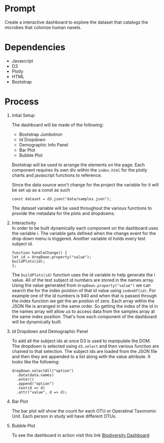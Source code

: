 # Prompt
Create a interactive dashboard to explore the dataset that catalogs the microbes that colonize human navels.

# Dependencies
- Javascript
- D3
- Plotly
- HTML
- Bootstrap

# Process

1. Intial Setup

    The dashboard will be made of the following:
      - Bootstrap Jumbotron
      - Id Dropdown
      - Demographic Info Panel
      - Bar Plot
      - Bubble Plot

    Bootstrap will be used to arrange the elements on the page. Each component requires its own div within the `index.html` for the plotly charts and javascript functions to         reference.

    Since the data source won't change for the project the variable for it will be set up as a const as such
    ```
    const dataset = d3.json("data/samples.json");
    ```
    The dataset variable will be used throughout the various functions to provide the metadata for the plots and dropdowns.

2. Interactivity  
    In order to be built dynamically each component on the dashboard uses the variable i. The variable gets defined when the change event for the drop down menu is triggered. Another variable id holds every test subject id. 
    ```
    function handleChange() {
    let id = dropDown.property("value");
    buildPlots(id);
    };
    ```
    
   The `buildPlots(id)` function uses the id variable to help generate the i value. All of the test subject id numbers are stored in the names array. Using the value generated from `dropDown.property("value")` we can search the for the index poistion of that id value using `indexOf(id)`. For example one of the id numbers is 940 and when that is passed through the index function we get the an postion of zero. Each array within the JSON file is arranged in the same order. So getting the index of the id in the names array will allow us to access data from the samples array at the same index position. That's how each component of the dashboard will be dynamically built. 
   
3. Id Dropdown and Demographic Panel

    To add all the subject ids at once D3 is used to manipulate the DOM. The dropdown is selected using `d3.select` and then various function are chained to that selection. The subject ids are loaded from the JSON file and then they are appended to a list along with the value attribute. It looks like the following:
    ```
    dropDown.selectAll("option")
      .data(data.names)
      .enter()
      .append("option")
      .text(d => d)
      .attr("value", d => d);
    ```
    
4. Bar Plot  

    The bar plot will show the count for each OTU or Operatinal Taxonomic Unit. Each person in study will have different OTUs.
    

5. Bubble Plot

   
    To see the dashboard in action visit this link [Biodiversity Dashboard](https://npvoravong.github.io/biodiversity/)
    
    
   







